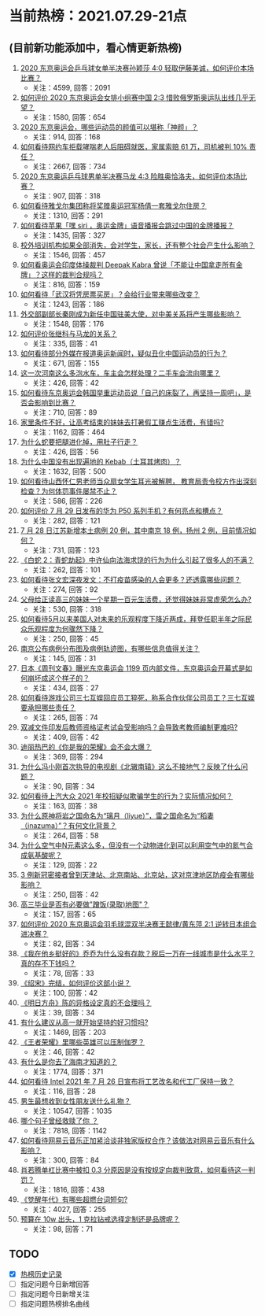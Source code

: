 # 当前热榜：2021.07.29-21点
## (目前新功能添加中，看心情更新热榜)
1. [2020 东京奥运会乒乓球女单半决赛孙颖莎 4:0 轻取伊藤美诚，如何评价本场比赛？](https://www.zhihu.com/question/475772055)
    * 关注：4599, 回答：2091
2. [如何评价 2020 东京奥运会女排小组赛中国 2:3 惜败俄罗斯奥运队出线几乎无望？](https://www.zhihu.com/question/475839694)
    * 关注：1580, 回答：654
3. [2020 东京奥运会，哪些运动员的颜值可以堪称「神颜」？](https://www.zhihu.com/question/474365779)
    * 关注：914, 回答：168
4. [如何看待网约车拒载哮喘老人后阻碍就医，家属索赔 61 万，司机被判 10% 责任？](https://www.zhihu.com/question/475175950)
    * 关注：2667, 回答：734
5. [2020 东京奥运乒乓球男单半决赛马龙 4:3 险胜奥恰洛夫，如何评价本场比赛？](https://www.zhihu.com/question/475842893)
    * 关注：907, 回答：318
6. [如何看待雅戈尔集团称将奖赠奥运冠军杨倩一套雅戈尔住房？](https://www.zhihu.com/question/475295335)
    * 关注：1310, 回答：291
7. [如何看待苹果「嘿 siri ，奥运金牌」语音播报会跳过中国的金牌播报？](https://www.zhihu.com/question/475550484)
    * 关注：1435, 回答：327
8. [校外培训机构如果全部消失，会对学生，家长，还有整个社会产生什么影响？](https://www.zhihu.com/question/385950125)
    * 关注：1546, 回答：457
9. [如何看奥运会印度体操裁判 Deepak Kabra 曾说「不能让中国拿走所有金牌」？这样的裁判合规吗？](https://www.zhihu.com/question/475696213)
    * 关注：816, 回答：159
10. [如何看待「武汉将凭房票买房」？会给行业带来哪些改变？](https://www.zhihu.com/question/475766858)
    * 关注：1243, 回答：186
11. [外交部副部长秦刚成为新任中国驻美大使，对中美关系将产生哪些影响？](https://www.zhihu.com/question/475711604)
    * 关注：1548, 回答：176
12. [如何评价张继科与马龙的关系？](https://www.zhihu.com/question/52471002)
    * 关注：335, 回答：41
13. [如何看待部分外媒在报道奥运新闻时，疑似丑化中国运动员的行为？](https://www.zhihu.com/question/474786161)
    * 关注：671, 回答：155
14. [这一次河南这么多泡水车，车主会怎样处理？二手车会流向哪里？](https://www.zhihu.com/question/474074391)
    * 关注：426, 回答：42
15. [如何看待东京奥运会韩国举重运动员说「自己的床裂了，再坚持一周吧」，是否会影响到比赛？](https://www.zhihu.com/question/475499397)
    * 关注：710, 回答：89
16. [家里条件不好，让高考结束的妹妹去打暑假工赚点生活费，有错吗?](https://www.zhihu.com/question/470043614)
    * 关注：1162, 回答：464
17. [为什么蛇要把腿进化掉，用肚子行走？](https://www.zhihu.com/question/457795798)
    * 关注：426, 回答：56
18. [为什么中国没有出现遍地的 Kebab（土耳其烤肉）？](https://www.zhihu.com/question/33937466)
    * 关注：1632, 回答：500
19. [如何看待山西怀仁男老师当众扇女学生耳光被解聘， 教育局责令校方作出深刻检查？为何体罚事件屡禁不止？](https://www.zhihu.com/question/475557407)
    * 关注：586, 回答：226
20. [如何评价 7 月 29 日发布的华为 P50 系列手机？有何亮点和槽点？](https://www.zhihu.com/question/475896893)
    * 关注：282, 回答：121
21. [7 月 28 日江苏新增本土病例 20 例，其中南京 18 例，扬州 2 例，目前情况如何？](https://www.zhihu.com/question/475731570)
    * 关注：731, 回答：123
22. [《白蛇 2：青蛇劫起》中许仙向法海求饶的行为为什么引起了很多人的不满？](https://www.zhihu.com/question/474633454)
    * 关注：262, 回答：101
23. [如何看待张文宏深夜发文：不打疫苗感染的人会更多？还透露哪些问题？](https://www.zhihu.com/question/475729775)
    * 关注：274, 回答：92
24. [父母给正读高三的妹妹一个星期一百元生活费，还觉得妹妹非常虚荣怎么办?](https://www.zhihu.com/question/421152141)
    * 关注：530, 回答：318
25. [如何看待5月以来美国人对未来的乐观程度下降近两成，拜登任职半年之际民众乐观程度为何骤然下降？](https://www.zhihu.com/question/475023942)
    * 关注：250, 回答：45
26. [南京公布病例分布图及病例轨迹图，有哪些信息值得关注？](https://www.zhihu.com/question/475763693)
    * 关注：145, 回答：31
27. [日本《周刊文春》曝光东京奥运会 1199 页内部文件，东京奥运会开幕式是如何崩坏成这个样子的？](https://www.zhihu.com/question/475755259)
    * 关注：434, 回答：27
28. [如何看待游戏公司三七互娱回应员工猝死，称系合作伙伴公司员工？三七互娱要承担哪些责任？](https://www.zhihu.com/question/475632819)
    * 关注：265, 回答：74
29. [双减文件印发后教师资格证考试会受影响吗？会导致考教师编制更难吗?](https://www.zhihu.com/question/474676155)
    * 关注：409, 回答：42
30. [迪丽热巴的《你是我的荣耀》会不会大爆？](https://www.zhihu.com/question/471738334)
    * 关注：369, 回答：294
31. [为什么冯小刚首次执导的电视剧《北辙南辕》这么不接地气？反映了什么问题？](https://www.zhihu.com/question/472154766)
    * 关注：90, 回答：34
32. [如何看待上汽大众 2021 年校招疑似欺骗学生的行为？实际情况如何？](https://www.zhihu.com/question/475576085)
    * 关注：163, 回答：38
33. [为什么原神将岩之国命名为“璃月（liyue）”，雷之国命名为“稻妻（inazuma）”？有何文化背景？](https://www.zhihu.com/question/466559443)
    * 关注：264, 回答：58
34. [为什么空气中N元素这么多，但没有一个动物进化到可以利用空气中的氮气合成氨基酸呢？](https://www.zhihu.com/question/454756159)
    * 关注：129, 回答：22
35. [3 例新冠密接者曾到天津站、北京南站、北京站，这对京津地区防疫会有哪些影响？](https://www.zhihu.com/question/475671670)
    * 关注：250, 回答：42
36. [高三毕业是否有必要做"蹭饭(录取)地图"？](https://www.zhihu.com/question/412986543)
    * 关注：157, 回答：65
37. [如何评价 2020 东京奥运会羽毛球混双半决赛王懿律/黄东萍 2:1 逆转日本组合进决赛？](https://www.zhihu.com/question/475724443)
    * 关注：82, 回答：34
38. [《我在他乡挺好的》乔乔为什么没有存款？税后一万在一线城市是什么水平？真的存不下钱吗？](https://www.zhihu.com/question/475247793)
    * 关注：78, 回答：33
39. [《绍宋》完结，如何评价这部小说？](https://www.zhihu.com/question/475794812)
    * 关注：100, 回答：42
40. [《明日方舟》陈的异格设定真的不合理吗？](https://www.zhihu.com/question/475462352)
    * 关注：39, 回答：34
41. [有什么建议从高一就开始坚持的好习惯吗?](https://www.zhihu.com/question/466473902)
    * 关注：1469, 回答：203
42. [《王者荣耀》里哪些英雄可以压制伽罗？](https://www.zhihu.com/question/474327322)
    * 关注：46, 回答：42
43. [有什么是你去了海南才知道的？](https://www.zhihu.com/question/413711838)
    * 关注：1774, 回答：371
44. [如何看待 Intel 2021 年 7 月 26 日宣布将工艺改名和代工厂保持一致？](https://www.zhihu.com/question/475230791)
    * 关注：116, 回答：28
45. [男生最想收到女性朋友送什么礼物？](https://www.zhihu.com/question/25312138)
    * 关注：10547, 回答：1035
46. [哪个句子曾经救赎了你 ？](https://www.zhihu.com/question/453706577)
    * 关注：7818, 回答：1142
47. [如何看待网易云音乐正加紧洽谈非独家版权合作？该做法对网易云音乐有什么影响？](https://www.zhihu.com/question/475383769)
    * 关注：300, 回答：84
48. [肖若腾单杠比赛中被扣 0.3 分原因是没有按规定向裁判致意，如何看待这一判罚？](https://www.zhihu.com/question/475680419)
    * 关注：1816, 回答：438
49. [《觉醒年代》有哪些超燃台词短句?](https://www.zhihu.com/question/463340352)
    * 关注：4027, 回答：255
50. [预算在 10w 出头，1 克拉钻戒选择定制还是品牌呢？](https://www.zhihu.com/question/348357688)
    * 关注：98, 回答：71
## TODO
* [x] [热榜历史记录](hot_history/AllHot.md)
* [ ] 指定问题今日新增回答
* [ ] 指定问题今日新增关注
* [ ] 指定问题热榜排名曲线
